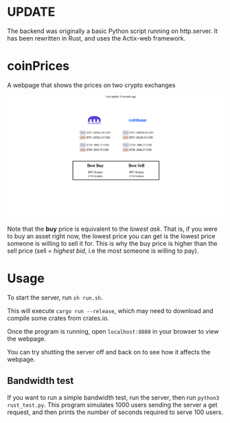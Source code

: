 # UPDATE
The backend was originally a basic Python script running on http.server. It has been rewritten in Rust, and uses the Actix-web framework.
# coinPrices
A webpage that shows the prices on two crypto exchanges

![alt text](frontend/images/webapp.png)

Note that the **buy** price is equivalent to the *lowest ask*. That is, if you were to buy an asset right now, the lowest price you can get is the lowest price someone is willing to sell it for. This is why the buy price is higher than the sell price (sell = *highest bid*, i.e the most someone is willing to pay).
# Usage
To start the server, run `sh run.sh`.

This will execute `cargo run --release`, which may need to download and compile some crates from crates.io.

Once the program is running, open `localhost:8080` in your browser to view the webpage.

You can try shutting the server off and back on to see how it affects the webpage.

## Bandwidth test
If you want to run a simple bandwidth test, run the server, then run `python3 rust_test.py`. This program simulates 1000 users sending the server a get request, and then prints the number of seconds required to serve 100 users.

